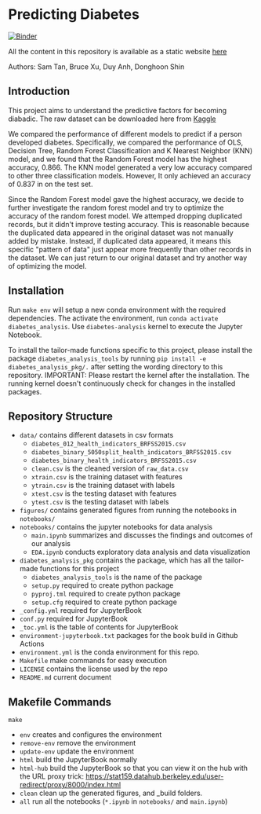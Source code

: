 # Predicting Diabetes

[![Binder](https://mybinder.org/badge_logo.svg)](https://mybinder.org/v2/gh/UCB-stat-159-s23/project-group25/HEAD?labpath=notebooks%2Fmain)

All the content in this repository is available as a static website [here](https://ucb-stat-159-s23.github.io/project-group25/)

Authors: Sam Tan, Bruce Xu, Duy Anh, Donghoon Shin

## Introduction

This project aims to understand the predictive factors for becoming diabadic. The raw dataset can be downloaded here from [Kaggle](https://www.kaggle.com/datasets/alexteboul/diabetes-health-indicators-dataset)

We compared the performance of different models to predict if a person developed diabetes. Specifically, we compared the performance of OLS,  Decision Tree, Random Forest Classification and K Nearest Neighbor (KNN) model, and we found that the Random Forest model has the highest accuracy, 0.866. The KNN model generated a very low accuracy compared to other three classification models. However, It only achieved an accuracy of 0.837 in on the test set. 

Since the Random Forest model gave the highest accuracy, we decide to further investigate the random forest model and try to optimize the accuracy of the random forest model. We attemped dropping duplicated records, but it didn't improve testing accuracy. This is reasonable because the duplicated data appeared in the original dataset was not manually added by mistake. Instead, if duplicated data appeared, it means this specific "pattern of data" just appear more frequently than other records in the dataset. We can just return to our original dataset and try another way of optimizing the model.


## Installation

Run `make env` will setup a new conda environment with the required dependencies. The activate the environment, run `conda activate diabetes_analysis`. Use `diabetes-analysis` kernel to execute the Jupyter Notebook. 

To install the tailor-made functions specific to this project, please install the package `diabetes_analysis_tools` by running  `pip install -e diabetes_analysis_pkg/.` after setting the wording directory to this repository. IMPORTANT: Please restart the kernel after the installation. The running kernel doesn't continuously check for changes in the installed packages. 

## Repository Structure

- `data/` contains different datasets in csv formats
  - `diabetes_012_health_indicators_BRFSS2015.csv`
  - `diabetes_binary_5050split_health_indicators_BRFSS2015.csv`
  - `diabetes_binary_health_indicators_BRFSS2015.csv`
  - `clean.csv` is the cleaned version of `raw_data.csv`
  - `xtrain.csv` is the training dataset with features
  - `ytrain.csv` is the training dataset with labels
  - `xtest.csv` is the testing dataset with features
  - `ytest.csv` is the testing dataset with labels
- `figures/` contains generated figures from running the notebooks in `notebooks/` 
- `notebooks/` contains the jupyter notebooks for data analysis
  - `main.ipynb` summarizes and discusses the findings and outcomes of our analysis
  - `EDA.ipynb` conducts exploratory data analysis and data visualization 
- `diabetes_analysis_pkg` contains the package, which has all the tailor-made functions for this project
  - `diabetes_analysis_tools` is the name of the package
  - `setup.py` required to create python package
  - `pyproj.tml` required to create python package
  - `setup.cfg` required to create python package
- `_config.yml` required for JupyterBook
- `conf.py` required for JupyterBook
- `_toc.yml` is the table of contents for JupyterBook
- `environment-jupyterbook.txt` packages for the book build in Github Actions
- `environment.yml` is the conda environment for this repo.
- `Makefile` make commands for easy execution
- `LICENSE` contains the license used by the repo
- `README.md` current document

## Makefile Commands

`make`
- `env` creates and configures the environment
- `remove-env` remove the environment
- `update-env` update the environment
- `html` build the JupyterBook normally
- `html-hub` build the JupyterBook so that you can view it on the hub with the URL proxy trick: https://stat159.datahub.berkeley.edu/user-redirect/proxy/8000/index.html
- `clean` clean up the generated figures, and _build folders.
- `all` run all the notebooks (`*.ipynb` in `notebooks/` and `main.ipynb`)




